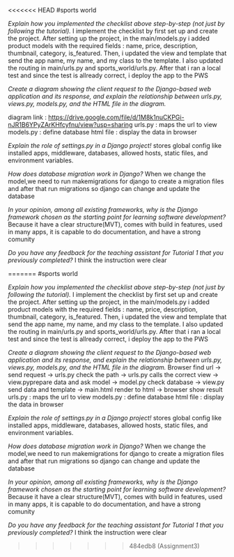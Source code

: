 <<<<<<< HEAD
#sports world

*Explain how you implemented the checklist above step-by-step (not just by following the tutorial).*
I implement the checklist by first set up and create the project. After setting up the project, in the main/models.py i added product models with the required fields : name, price, description, thumbnail, category, is_featured. Then, i updated the view and template that send the app name, my name, and my class to the template. I also updated the routing in main/urls.py and sports_world/urls.py. After that i ran a local test and since the test is allready correct, i deploy the app to the PWS

*Create a diagram showing the client request to the Django-based web application and its response, and explain the relationship between urls.py, views.py, models.py, and the HTML file in the diagram.*

diagram link : https://drive.google.com/file/d/1M8k1nuCKPGi-nJR1B6YPyZArKHfcyfnu/view?usp=sharing
urls.py : maps the url to view
models.py : define database
html file : display the data in browser

*Explain the role of settings.py in a Django project!*
stores global config like installed apps, middleware, databases, allowed hosts, static files, and environment variables.

*How does database migration work in Django?*
When we change the model,we need to run makemigrations for django to create a migration files and after that run migrations so django can  change and update the database

*In your opinion, among all existing frameworks, why is the Django framework chosen as the starting point for learning software development?*
Because it have a clear structure(MVT), comes with build in features, used in many apps, it is  capable to do documentation, and have a strong comunity

*Do you have any feedback for the teaching assistant for Tutorial 1 that you previously completed?*
I think the instruction were clear 


=======
#sports world

*Explain how you implemented the checklist above step-by-step (not just by following the tutorial).*
I implement the checklist by first set up and create the project. After setting up the project, in the main/models.py i added product models with the required fields : name, price, description, thumbnail, category, is_featured. Then, i updated the view and template that send the app name, my name, and my class to the template. I also updated the routing in main/urls.py and sports_world/urls.py. After that i ran a local test and since the test is allready correct, i deploy the app to the PWS

*Create a diagram showing the client request to the Django-based web application and its response, and explain the relationship between urls.py, views.py, models.py, and the HTML file in the diagram.*
Browser find url -> send request -> urls.py check the path -> urls.py calls the correct view -> view.pyprepare data and ask model -> model.py check database -> view.py send data and template -> main.html render to html -> browser show result
urls.py : maps the url to view
models.py : define database
html file : display the data in browser

*Explain the role of settings.py in a Django project!*
stores global config like installed apps, middleware, databases, allowed hosts, static files, and environment variables.

*How does database migration work in Django?*
When we change the model,we need to run makemigrations for django to create a migration files and after that run migrations so django can  change and update the database

*In your opinion, among all existing frameworks, why is the Django framework chosen as the starting point for learning software development?*
Because it have a clear structure(MVT), comes with build in features, used in many apps, it is  capable to do documentation, and have a strong comunity

*Do you have any feedback for the teaching assistant for Tutorial 1 that you previously completed?*
I think the instruction were clear 
>>>>>>> 484edb8 (Assignment3)
